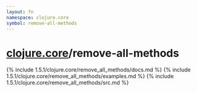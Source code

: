 ```yaml
---
layout: fn
namespace: clojure.core
symbol: remove-all-methods
---
```


# [clojure.core](../)/remove-all-methods

{% include 1.5.1/clojure.core/remove_all_methods/docs.md %}
{% include 1.5.1/clojure.core/remove_all_methods/examples.md %}
{% include 1.5.1/clojure.core/remove_all_methods/src.md %}

